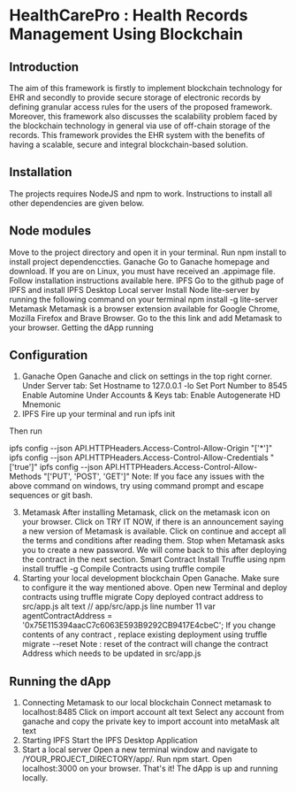 # HealthCarePro : Health Records Management Using Blockchain

## Introduction
The aim of this framework is firstly to implement blockchain technology for EHR and secondly to provide secure storage of electronic records by defining granular access rules for the users of the proposed framework. Moreover, this framework also discusses the scalability problem faced by the blockchain technology in general via use of off-chain storage of the records. This framework provides the EHR system with the benefits of having a scalable, secure and integral blockchain-based solution.

## Installation
The projects requires NodeJS and npm to work. Instructions to install all other dependencies are given below.

## Node modules
Move to the project directory and open it in your terminal.
Run npm install to install project dependenccties.
Ganache
Go to Ganache homepage and download.
If you are on Linux, you must have received an .appimage file. Follow installation instructions available here.
IPFS
Go to the github page of IPFS and install IPFS Desktop
Local server
Install Node lite-server by running the following command on your terminal npm install -g lite-server
Metamask
Metamask is a browser extension available for Google Chrome, Mozilla Firefox and Brave Browser.
Go to the this link and add Metamask to your browser.
Getting the dApp running

## Configuration
1. Ganache
Open Ganache and click on settings in the top right corner.
Under Server tab:
Set Hostname to 127.0.0.1 -lo
Set Port Number to 8545
Enable Automine
Under Accounts & Keys tab:
Enable Autogenerate HD Mnemonic
2. IPFS
Fire up your terminal and run ipfs init

Then run

ipfs config --json API.HTTPHeaders.Access-Control-Allow-Origin "['*']"
ipfs config --json API.HTTPHeaders.Access-Control-Allow-Credentials "['true']"
ipfs config --json API.HTTPHeaders.Access-Control-Allow-Methods "['PUT', 'POST', 'GET']"
Note: If you face any issues with the above command on windows, try using command prompt and escape sequences or git bash.

3. Metamask
After installing Metamask, click on the metamask icon on your browser.
Click on TRY IT NOW, if there is an announcement saying a new version of Metamask is available.
Click on continue and accept all the terms and conditions after reading them.
Stop when Metamask asks you to create a new password. We will come back to this after deploying the contract in the next section.
Smart Contract
Install Truffle using npm install truffle -g
Compile Contracts using truffle compile
1. Starting your local development blockchain
Open Ganache.
Make sure to configure it the way mentioned above.
Open new Terminal and deploy contracts using truffle migrate
Copy deployed contract address to src/app.js alt text
// app/src/app.js  line number 11
var agentContractAddress = '0x75E115394aacC7c6063E593B9292CB9417E4cbeC';
If you change contents of any contract , replace existing deployment using truffle migrate --reset
Note : reset of the contract will change the contract Address which needs to be updated in src/app.js

## Running the dApp
1. Connecting Metamask to our local blockchain
Connect metamask to localhost:8485
Click on import account alt text
Select any account from ganache and copy the private key to import account into metaMask alt text
2. Starting IPFS
Start the IPFS Desktop Application
3. Start a local server
Open a new terminal window and navigate to /YOUR_PROJECT_DIRECTORY/app/.
Run npm start.
Open localhost:3000 on your browser.
That's it! The dApp is up and running locally.
